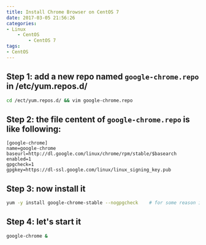 ```yaml
---
title: Install Chrome Browser on CentOS 7
date: 2017-03-05 21:56:26
categories:
- Linux
    - CentOS
        - CentOS 7
tags:
- CentOS
---
```


## Step 1: add a new repo named `google-chrome.repo` in /etc/yum.repos.d/

``` bash
cd /ect/yum.repos.d/ && vim google-chrome.repo
```

## Step 2: the file centent of `google-chrome.repo` is like following:

```
[google-chrome]
name=google-chrome
baseurl=http://dl.google.com/linux/chrome/rpm/stable/$basearch
enabled=1
gpgcheck=1
gpgkey=https://dl-ssl.google.com/linux/linux_signing_key.pub
```
## Step 3: now install it

``` bash
yum -y install google-chrome-stable --nogpgcheck    # for some reason in some country
```

## Step 4: let's start it

``` bash
google-chrome &
```